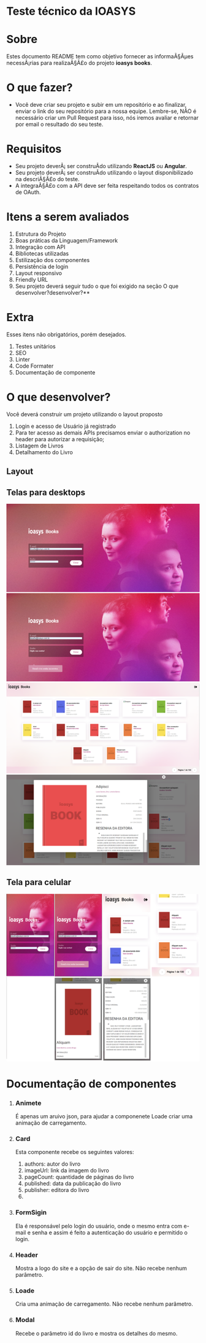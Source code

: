 # Teste técnico da IOASYS



# Sobre

Estes documento README tem como objetivo fornecer as informaÃ§Ãµes necessÃ¡rias para realizaÃ§Ã£o do projeto **ioasys books**.

# O que fazer?

- Você deve criar seu projeto e subir em um repositório e ao finalizar, enviar o link do seu repositório para a nossa equipe. Lembre-se, NÃO é necessário criar um Pull Request para isso, nós iremos avaliar e retornar por email o resultado do seu teste.

# Requisitos

- Seu projeto deverÃ¡ ser construÃ­do utilizando **ReactJS** ou **Angular**.
- Seu projeto deverÃ¡ ser construÃ­do utilizando o layout disponibilizado na descriÃ§Ã£o do teste.
- A integraÃ§Ã£o com a API deve ser feita respeitando todos os contratos de OAuth.

# Itens a serem avaliados
<ol>
<li>Estrutura do Projeto</li>
<li>Boas práticas da Linguagem/Framework</li>
<li>Integração com API</li>
<li>Bibliotecas utilizadas</li>
<li>Estilização dos componentes</li>
<li>Persistência de login</li>
<li>Layout responsivo</li>
<li>Friendly URL</li>
<li>Seu projeto deverá seguir tudo o que foi exigido na seção O que desenvolver?desenvolver?**
</li>

</ol>

# Extra

Esses itens não obrigatórios, porém desejados.
<ol>
    <li>Testes unitários</li>
    <li>SEO</li>
    <li>Linter</li>
    <li>Code Formater</li>
    <li>Documentação de componente</li>
</ol>

# O que desenvolver?

Você deverá construir um projeto utilizando o layout proposto
<ol>
<li>Login e acesso de Usuário já registrado</li>
<li>Para ter acesso as demais APIs precisamos enviar o authorization no header para autorizar a requisição;
</li>
<li>Listagem de Livros</li>
<li>Detalhamento do Livro</li>

</ol>


## Layout

<h2>Telas para desktops</h3>
<img src="./imgREADME/1.png"/>
<img src="./imgREADME/2.png"/>
<img src="./imgREADME/3.png"/>
<img src="./imgREADME/4.png"/>

<h2>Tela para celular</h3>
<img src="./imgREADME/5.png"/>

# Documentação de componentes

<ol>
<li>
    <h3>Animete</h3>
    <p>É apenas um aruivo json, para ajudar a componenete Loade criar uma animação de carregamento.</p>
</li>
<li>
    <h3>Card</h3>
    <p>Esta componente recebe os seguintes valores:</p>
    <ol>
        <li>authors: autor do livro</li>
        <li>imageUrl: link da imagem do livro</li>
        <li>pageCount: quantidade de páginas do livro</li>
        <li>published: data da publicação do livro</li>
        <li>publisher: editora do livro</li>
        <li> </li>
    </ol>
</li>
</li>
<li>
    <h3>FormSigin</h3>
    <p>Ela é responsável pelo login do usuário, onde o mesmo entra com e-mail e senha e assim é feito a autenticação do usuário e permitido o login.</p>
</li>
<li>
    <h3>Header</h3>
    <p>Mostra a logo do site e a opção de sair do site.
    Não recebe nenhum parâmetro.
    </p>

</li>
<li>
    <h3>Loade</h3>
    <p>Cria uma animação de carregamento. Não recebe nenhum parâmetro.
    </p>
</li>
<li>
    <h3>Modal</h3>
    <p>Recebe o parâmetro id do livro e mostra os detalhes do mesmo.
    </p>
</li>
</ol>